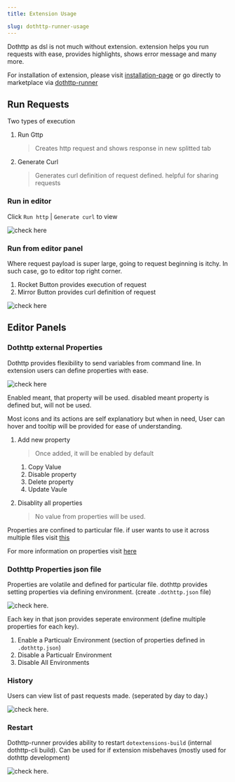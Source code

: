 ```yaml
---
title: Extension Usage

slug: dothttp-runner-usage
---
```


Dothttp as dsl is not much without extension. extension helps you run requests with ease, provides highlights, shows error message and many more. 


For installation of extension, please visit [installation-page](./getting-started.md) or go directly to marketplace via [dothttp-runner](https://marketplace.visualstudio.com/items?itemName=ShivaPrasanth.dothttp-code)


## Run Requests

Two types of execution
1. Run Gttp 
   > Creates http request and shows response in new splitted tab
2. Generate Curl
    > Generates curl definition of request defined. helpful for sharing requests


### Run in editor

Click `Run http` | `Generate curl` to view

![check here](/img/extension-run-request-showcase.jpg)


### Run from editor panel

Where request payload is super large, going to request beginning is itchy. In such case, go to editor top right corner. 
1. Rocket Button provides execution of request
2. Mirror Button provides curl definition of request

![check here](/img/extension-run-request-editor-showcase.jpg)





## Editor Panels
### Dothttp external Properties

Dothttp provides flexibility to send variables from command line. In extension users can define properties with ease.

![check here](/img/extension-properties-showcase.jpg)

Enabled meant, that property will be used. disabled meant property is defined but, will not be used.

Most icons and its actions are self explanatiory but when in need, User can hover and tooltip will be provided for ease of understanding.

1. Add new property
   > Once added, it will be enabled by default


   1. Copy Value
   2. Disable property
   3. Delete property
   4. Update Vaule
2. Disablity all properties
    > No value from properties will be used.


Properties are confined to particular file. if user wants to use it across multiple files visit [this](#dothttp-properties-json-file)


For more information on properties visit [here](./varibles.md)


### Dothttp Properties json file

Properties are volatile and defined for particular file. dothttp provides setting properties via defining environment. (create `.dothttp.json` file)

![check here](/img/extension-environmment-showcase.jpg). 

Each key in that json provides seperate environment (define multiple properties for each key).

1. Enable a Particualr Environment (section of properties defined in `.dothttp.json`)
2. Disable a Particualr Environment
3. Disable All Environments

### History

Users can view list of past requests made. (seperated by day to day.)

![check here](/img/dothttp-history.jpg). 


### Restart

Dothttp-runner provides ability to restart `dotextensions-build` (internal dothttp-cli build). Can be used for if extension misbehaves (mostly used for dothttp development)

![check here](/img/dothttp-restart.png). 